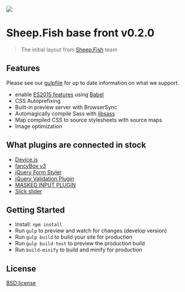 ![](http://sheep.fish/wp-content/themes/sheepfish/images/logo2.png)
# Sheep.Fish base front v0.2.0

> The initial layout from [Sheep.Fish](http://sheep.fish) team


## Features

Please see our [gulpfile](gulpfile.js) for up to date information on what we support.

* enable [ES2015 features](https://babeljs.io/docs/learn-es2015/) using [Babel](https://babeljs.io)
* CSS Autoprefixing
* Built-in preview server with BrowserSync
* Automagically compile Sass with [libsass](http://libsass.org)
* Map compiled CSS to source stylesheets with source maps
* Image optimization

## What plugins are connected in stock
* [Device.js](https://github.com/matthewhudson/device.js)
* [fancyBox v3](https://github.com/fancyapps/fancybox)
* [jQuery Form Styler](http://dimox.name/jquery-form-styler/)
* [jQuery Validation Plugin](https://jqueryvalidation.org/)
* [MASKED INPUT PLUGIN](http://digitalbush.com/projects/masked-input-plugin/)
* [Slick slider](https://github.com/kenwheeler/slick/)

## Getting Started

- Install: `npm install`
- Run `gulp` to preview and watch for changes (develop version)
- Run `gulp build` to build your site for production
- Run `gulp build-test` to preview the production build
- Run `build-minify` to build and minify for production

## License

[BSD license](http://opensource.org/licenses/bsd-license.php)
